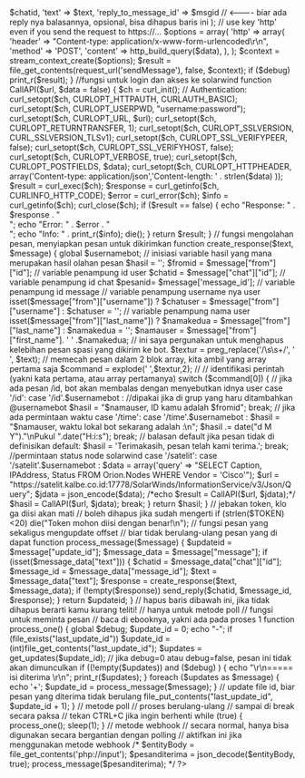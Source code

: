 <?php
//isikan token dan nama botmu yang di dapat dari bapak bot :
$TOKEN      = "KodeToken";
$usernamebot= "@NamaBot"; // sesuaikan besar kecilnya, bermanfaat nanti jika bot dimasukkan grup.
// aktifkan ini jika perlu debugging
$debug = false;
 
// fungsi untuk mengirim/meminta/memerintahkan sesuatu ke bot 
function request_url($method)
{
    global $TOKEN;
    return "https://api.telegram.org/bot" . $TOKEN . "/". $method;
}
 
// fungsi untuk meminta pesan 
function get_updates($offset) 
{
    $url = request_url("getUpdates")."?offset=".$offset;
        $resp = file_get_contents($url);
        $result = json_decode($resp, true);
        if ($result["ok"]==1)
            return $result["result"];
        return array();
}
// fungsi untuk mebalas pesan, 
// bagian ebook Mengirim Pesan menggunakan Metode sendMessage
function send_reply($chatid, $msgid, $text)
{
    global $debug;
    $data = array(
        'chat_id' => $chatid,
        'text'  => $text,
        'reply_to_message_id' => $msgid   // <---- biar ada reply nya balasannya, opsional, bisa dihapus baris ini
    );
    // use key 'http' even if you send the request to https://...
    $options = array(
        'http' => array(
            'header'  => "Content-type: application/x-www-form-urlencoded\r\n",
            'method'  => 'POST',
            'content' => http_build_query($data),
        ),
    );
    $context  = stream_context_create($options); 
    $result = file_get_contents(request_url('sendMessage'), false, $context);
    if ($debug) 
        print_r($result);
}

//fungsi untuk login dan akses ke solarwind 
function CallAPI($url, $data = false) {
   $ch = curl_init();
    // Authentication:
    curl_setopt($ch, CURLOPT_HTTPAUTH, CURLAUTH_BASIC);
    curl_setopt($ch, CURLOPT_USERPWD, "username:password");
    curl_setopt($ch, CURLOPT_URL, $url);
    curl_setopt($ch, CURLOPT_RETURNTRANSFER, 1);
 	curl_setopt($ch, CURLOPT_SSLVERSION, CURL_SSLVERSION_TLSv1);
 	curl_setopt($ch, CURLOPT_SSL_VERIFYPEER, false);
  	curl_setopt($ch, CURLOPT_SSL_VERIFYHOST, false);
  	curl_setopt($ch, CURLOPT_VERBOSE, true);
  	curl_setopt($ch, CURLOPT_POSTFIELDS, $data);
  	curl_setopt($ch, CURLOPT_HTTPHEADER, array('Content-type: application/json','Content-length: ' . strlen($data)
                                      ));
  $result = curl_exec($ch);
  $response = curl_getinfo($ch, CURLINFO_HTTP_CODE);
  $error = curl_error($ch);
  $info = curl_getinfo($ch);
  curl_close($ch);
    if ($result == false) {
  	echo "Response: " . $response . "<br>";
  	echo "Error: " . $error . "<br>";
  	echo "Info: " . print_r($info);
  	die();
  }
  return $result;
}
 
// fungsi mengolahan pesan, menyiapkan pesan untuk dikirimkan
function create_response($text, $message)
{
    global $usernamebot;
    // inisiasi variable hasil yang mana merupakan hasil olahan pesan
    $hasil = '';  
    $fromid = $message["from"]["id"]; // variable penampung id user
    $chatid = $message["chat"]["id"]; // variable penampung id chat
    $pesanid= $message['message_id']; // variable penampung id message
    // variable penampung username nya user
    isset($message["from"]["username"])
        ? $chatuser = $message["from"]["username"]
        : $chatuser = '';
    
    // variable penampung nama user
    isset($message["from"]["last_name"]) 
        ? $namakedua = $message["from"]["last_name"] 
        : $namakedua = '';   
    $namauser = $message["from"]["first_name"]. ' ' .$namakedua;
    // ini saya pergunakan untuk menghapus kelebihan pesan spasi yang dikirim ke bot.
    $textur = preg_replace('/\s\s+/', ' ', $text); 
    // memecah pesan dalam 2 blok array, kita ambil yang array pertama saja
    $command = explode(' ',$textur,2); //
   // identifikasi perintah (yakni kata pertama, atau array pertamanya)
    switch ($command[0]) {
        // jika ada pesan /id, bot akan membalas dengan menyebutkan idnya user
        case '/id':
        case '/id'.$usernamebot : //dipakai jika di grup yang haru ditambahkan @usernamebot
            $hasil = "$namauser, ID kamu adalah $fromid";
            break;
        
        // jika ada permintaan waktu
        case '/time':
        case '/time'.$usernamebot :
            $hasil  = "$namauser, waktu lokal bot sekarang adalah :\n";
            $hasil .= date("d M Y")."\nPukul ".date("H:i:s");
            break;
        // balasan default jika pesan tidak di definisikan
        default:
            $hasil = 'Terimakasih, pesan telah kami terima.';
            break;
		
		//permintaan status node solarwind	
		case '/satelit':
		case '/satelit'.$usernamebot :
			$data = array('query' => "SELECT Caption, IPAddress, Status FROM Orion.Nodes WHERE Vendor = 'Cisco'");
			$url = "https://satelit.kalbe.co.id:17778/SolarWinds/InformationService/v3/Json/Query";
			$jdata = json_encode($data);
			/*echo $result = CallAPI($url, $jdata);*/
			$hasil = CallAPI($url, $jdata);
       	break;
    }
    return $hasil;
}
 
// jebakan token, klo ga diisi akan mati
// boleh dihapus jika sudah mengerti
if (strlen($TOKEN)<20) 
    die("Token mohon diisi dengan benar!\n");
// fungsi pesan yang sekaligus mengupdate offset 
// biar tidak berulang-ulang pesan yang di dapat 
function process_message($message)
{
    $updateid = $message["update_id"];
    $message_data = $message["message"];
    if (isset($message_data["text"])) {
    $chatid = $message_data["chat"]["id"];
        $message_id = $message_data["message_id"];
        $text = $message_data["text"];
        $response = create_response($text, $message_data);
        if (!empty($response))
          send_reply($chatid, $message_id, $response);
    }
    return $updateid;
}
 
// hapus baris dibawah ini, jika tidak dihapus berarti kamu kurang teliti!

 
// hanya untuk metode poll
// fungsi untuk meminta pesan
// baca di ebooknya, yakni ada pada proses 1 
function process_one()
{
    global $debug;
    $update_id  = 0;
    echo "-";
 
    if (file_exists("last_update_id")) 
        $update_id = (int)file_get_contents("last_update_id");
 
    $updates = get_updates($update_id);
    // jika debug=0 atau debug=false, pesan ini tidak akan dimunculkan
    if ((!empty($updates)) and ($debug) )  {
        echo "\r\n===== isi diterima \r\n";
        print_r($updates);
    }
 
    foreach ($updates as $message)
    {
        echo '+';
        $update_id = process_message($message);
    }
    
    // update file id, biar pesan yang diterima tidak berulang
    file_put_contents("last_update_id", $update_id + 1);
}
// metode poll
// proses berulang-ulang
// sampai di break secara paksa
// tekan CTRL+C jika ingin berhenti 
while (true) {
    process_one();
    sleep(1);
}
// metode webhook
// secara normal, hanya bisa digunakan secara bergantian dengan polling
// aktifkan ini jika menggunakan metode webhook
/*
$entityBody = file_get_contents('php://input');
$pesanditerima = json_decode($entityBody, true);
process_message($pesanditerima);
*/
    
?>

